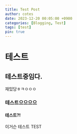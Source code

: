 ```yaml
---
title: Test Post
author: cotes
date: 2023-12-20 00:05:00 +0900
categories: [Blogging, Test]
tags: [test]
pin: true
---
```



# 테스트

## 테스트중임다.

재밌당ㅎㅋㅇㅇㅇ


### 테스트으으으으

#### 테스트?!

이거슨 테스트
TEST